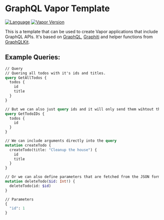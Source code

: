 # GraphQL Vapor Template
[![Language](https://img.shields.io/badge/Swift-5.1-brightgreen.svg)](http://swift.org)
[![Vapor Version](https://img.shields.io/badge/Vapor-3-F6CBCA.svg)](http://vapor.codes)

This is a template that can be used to create Vapor applications that include GraphQL APIs. It's based on [GraphQL](https://github.com/alexsteinerde/GraphQL), [Graphiti](https://github.com/alexsteinerde/Graphiti) and helper functions from [GraphQLKit](https://github.com/alexsteinerde/graphql-kit).

## Example Queries:
```graphql
// Query
// Quering all todos with it's ids and titles.
query GetAllTodos {
  todos {
    id
    title
  }
}

// But we can also just query ids and it will only send them wihtout the title data.
query GetTodoIDs {
  todos {
    id
  }
}

// We can include arguments directly into the query
mutation createTodo {
  createTodo(title: "Cleanup the house") {
    id
    title
  }
}

// Or we can also define parameters that are fetched from the JSON formatted parameters field below.
mutation deleteTodo($id: Int!) {
  deleteTodo(id: $id)
}

// Parameters
{
  "id": 1
}
```
